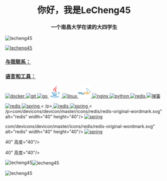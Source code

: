 <h1 align="center">你好，我是LeCheng45</h1>
<h3 align="center">一个南昌大学在读的大四学生</h3>

<p align="left"> <img src= "https://komarev.com/ghpvc/?username=lecheng45&label=Profile%20views&color=0e75b6&style=flat" alt="lecheng45" /> </p>

<p align="left"> <a href="https: //github.com/ryo-ma/github-profile-trophy"><img src="https://github-profile-trophy.vercel.app/?username=lecheng45" alt="lecheng45" /></ a> </p>

<h3 align="left">与我联系：</h3>
<p align="left">
</p>

<h3 align="left">语言和工具：</h3>
<p align="left"> <a href="https://www.docker.com/" target="_blank" rel="noreferrer"> <img src="https://raw.githubusercontent.com/ devicons/devicon/master/icons/docker/docker-original-wordmark.svg" alt="docker" 宽度="40" 高度="40"/> </a> <a href="https://git- scm.com/" target="_blank" rel="noreferrer"> <img src="https://www.vectorlogo.zone/logos/git-scm/git-scm-icon.svg" alt="git" width="40" height="40"/> </a> <a href="https://golang.org" target="_blank" rel="noreferrer"> <img src="https://raw .github 用户内容。com/devicons/devicon/master/icons/go/go-original.svg" alt="go" width="40" height="40"/> </a> <a href="https://www. java.com" target="_blank" rel="noreferrer"> <img src="https://raw.githubusercontent.com/devicons/devicon/master/icons/java/java-original.svg" alt="java " width="40" height="40"/> </a> <a href="https://www.linux.org/" target="_blank" rel="noreferrer"> <img src="https ://raw.githubusercontent.com/devicons/devicon/master/icons/linux/linux-original.svg" alt="linux" width="40" height="40"/> </a> <a href= “https://www.mysql。com/" target="_blank" rel="noreferrer"> <img src="https://raw.githubusercontent.com/devicons/devicon/master/icons/mysql/mysql-original-wordmark.svg" alt=" mysql" width="40" height="40"/> </a> <a href="https://www.nginx.com" target="_blank" rel="noreferrer"> <img src="https ://raw.githubusercontent.com/devicons/devicon/master/icons/nginx/nginx-original.svg" alt="nginx" width="40" height="40"/> </a> <a href= "https://www.python.org" target="_blank" rel="noreferrer"> <img src="https://raw.githubusercontent.com/devicons/devicon/master/icons/python/python-original .svg" alt="python" width="40" height="40"/> </a> <a href="https://redis.io" target="_blank" rel="noreferrer"> <img 源="https://raw.githubusercontent.com/devicons/devicon/master/icons/redis/redis-original-wordmark.svg" alt="redis" width="40" height="40"/> </a > <a href="https://spring.io/" target="_blank" rel="noreferrer"> <img src="https://www.vectorlogo.zone/logos/springio/springio-icon.svg " alt="弹簧" width="40" height="40"/> </a> </p><a href="https://redis.io" target="_blank" rel="noreferrer"> <img src="https://raw.githubusercontent.com/devicons/devicon/master/icons/redis/redis -original-wordmark.svg" alt="redis" width="40" height="40"/> </a> <a href="https://spring.io/" target="_blank" rel=" noreferrer"> <img src="https://www.vectorlogo.zone/logos/springio/springio-icon.svg" alt="spring" width="40" height="40"/> </a> < /p><a href="https://redis.io" target="_blank" rel="noreferrer"> <img src="https://raw.githubusercontent.com/devicons/devicon/master/icons/redis/redis -original-wordmark.svg" alt="redis" width="40" height="40"/> </a> <a href="https://spring.io/" target="_blank" rel=" noreferrer"> <img src="https://www.vectorlogo.zone/logos/springio/springio-icon.svg" alt="spring" width="40" height="40"/> </a> < /p>com/devicons/devicon/master/icons/redis/redis-original-wordmark.svg" alt="redis" width="40" height="40"/> </a> <a href="https:// spring.io/" target="_blank" rel="noreferrer"> <img src="https://www.vectorlogo.zone/logos/springio/springio-icon.svg" alt="spring" width="40 " height="40"/> </a> </p>com/devicons/devicon/master/icons/redis/redis-original-wordmark.svg" alt="redis" width="40" height="40"/> </a> <a href="https:// spring.io/" target="_blank" rel="noreferrer"> <img src="https://www.vectorlogo.zone/logos/springio/springio-icon.svg" alt="spring" width="40 " height="40"/> </a> </p>40" 高度="40"/> </a> </p>40" 高度="40"/> </a> </p>

<p><img align="left" src="https://github-readme-stats.vercel.app/api/top-langs?username=lecheng45&show_icons=true&locale=en&layout=compact" alt="lecheng45" /> </p>

<p> <img align="center" src="https://github-readme-stats.vercel.app/api?username=lecheng45&show_icons=true&locale=en" alt="lecheng45" /> </p>

<p><img align="center" src="https://github-readme-streak-stats.herokuapp.com/?user=lecheng45&" alt="lecheng45" /></p>
